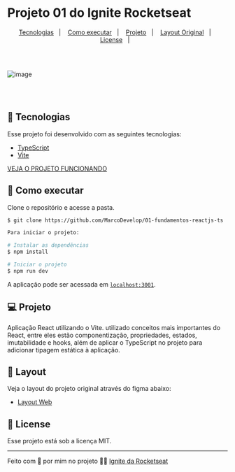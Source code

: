 # Projeto 01 do Ignite Rocketseat

<p align="center">
  <a href="#-tecnologias">Tecnologias</a>&nbsp;&nbsp;&nbsp;|&nbsp;&nbsp;&nbsp;
  <a href="#-como-executar">Como executar</a>&nbsp;&nbsp;&nbsp;|&nbsp;&nbsp;&nbsp;
  <a href="#-projeto">Projeto</a>&nbsp;&nbsp;&nbsp;|&nbsp;&nbsp;&nbsp;
  <a href="#-layout">Layout Original</a>&nbsp;&nbsp;&nbsp;|&nbsp;&nbsp;&nbsp;
  <a href="#-license">License</a>&nbsp;&nbsp;&nbsp;|&nbsp;&nbsp;&nbsp;
</p>
<br/><br/>

![image](https://user-images.githubusercontent.com/45787976/193156338-865c296d-6490-4626-bf69-33e3d547d837.png)

<br/><br/>

## 🧪 Tecnologias

Esse projeto foi desenvolvido com as seguintes tecnologias:

- [TypeScript](https://www.typescriptlang.org)
- [Vite](https://vitejs.dev/)

[VEJA O PROJETO FUNCIONANDO](https://01-fundamentos-reactjs-ts-c8h5.vercel.app/)


## 🚀 Como executar

Clone o repositório e acesse a pasta.

```bash
$ git clone https://github.com/MarcoDevelop/01-fundamentos-reactjs-ts

Para iniciar o projeto:

# Instalar as dependências
$ npm install

# Iniciar o projeto
$ npm run dev

```

A aplicação pode ser acessada em [`localhost:3001`](http://localhost:3001).


## 💻 Projeto
Aplicação React utilizando o Vite. utilizado conceitos mais importantes do React, entre eles estão componentização, propriedades, estados, imutabilidade e hooks, além de aplicar o TypeScript no projeto para adicionar tipagem estática à aplicação. 


## 🔖 Layout

Veja o layout do projeto original através do figma abaixo:

- [Layout Web](https://www.figma.com/community/file/1113573231685349036)

## 📝 License

Esse projeto está sob a licença MIT.

---

Feito com 💜 por mim no projeto 👋🏻 [Ignite da Rocketseat](https://www.rocketseat.com.br/)
